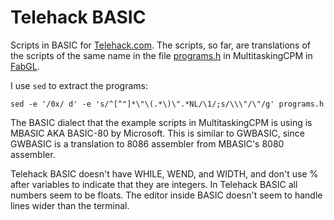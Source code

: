 # Telehack BASIC
Scripts in BASIC for [Telehack.com](https://telehack.com/telehack.html). The scripts, so far, are translations of the scripts of the same name in the file [programs.h](https://github.com/fdivitto/FabGL/blob/master/examples/VGA/MultitaskingCPM/src/programs.h) in MultitaskingCPM in [FabGL](https://github.com/fdivitto/FabGL).

I use `sed` to extract the programs:

    sed -e '/0x/ d' -e 's/^[^"]*\"\(.*\)\".*NL/\1/;s/\\\"/\"/g' programs.h

The BASIC dialect that the example scripts in MultitaskingCPM is using is MBASIC AKA BASIC-80 by Microsoft. This is similar to GWBASIC, since GWBASIC is a translation to 8086 assembler from MBASIC's 8080 assembler.

Telehack BASIC doesn't have WHILE, WEND, and WIDTH, and don't use % after variables to indicate that they are integers. In Telehack BASIC all numbers seem to be floats. The editor inside BASIC doesn't seem to handle lines wider than the terminal.
